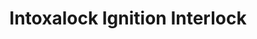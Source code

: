 ---
title: "Intoxalock Ignition Interlock"
url: /middletown/intoxalock-ignition-interlock/
shop: Autowerkstatt
---